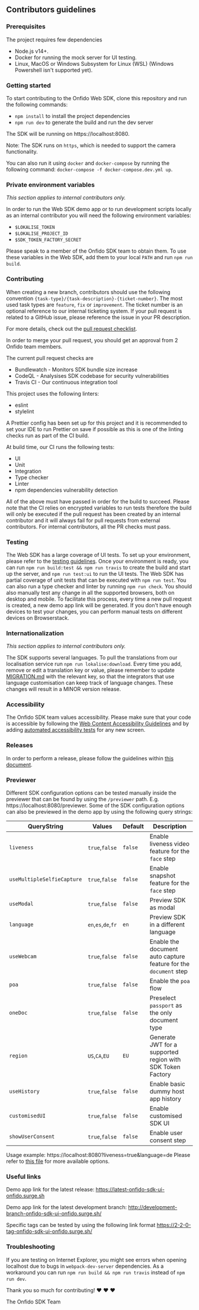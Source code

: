 ## Contributors guidelines

### Prerequisites

The project requires few dependencies

- Node.js v14+.
- Docker for running the mock server for UI testing.
- Linux, MacOS or Windows Subsystem for Linux (WSL)
  (Windows Powershell isn't supported yet).

### Getting started

To start contributing to the Onfido Web SDK, clone this repository and run the following commands:

- `npm install` to install the project dependencies
- `npm run dev` to generate the build and run the dev server

The SDK will be running on https://localhost:8080.

Note: The SDK runs on `https`, which is needed to support the camera functionality.

You can also run it using `docker` and `docker-compose` by running the following command: `docker-compose -f docker-compose.dev.yml up`.

### Private environment variables

_This section applies to internal contributors only._

In order to run the Web SDK demo app or to run development scripts locally as an internal contributor you will need the following environment variables:

- `$LOKALISE_TOKEN`
- `$LOKALISE_PROJECT_ID`
- `$SDK_TOKEN_FACTORY_SECRET`

Please speak to a member of the Onfido SDK team to obtain them. To use these variables in the Web SDK, add them to your local `PATH` and run `npm run build`.

### Contributing

When creating a new branch, contributors should use the following convention `{task-type}/{task-description}-{ticket-number}`.
The most used task types are `feature`, `fix` or `improvement`. The ticket number is an optional reference to our internal ticketing system.
If your pull request is related to a GitHub issue, please reference the issue in your PR description.

For more details, check out the [pull request checklist](./.github/PULL_REQUEST_TEMPLATE.md).

In order to merge your pull request, you should get an approval from 2 Onfido team members.

The current pull request checks are

- Bundlewatch - Monitors SDK bundle size increase
- CodeQL - Analysises SDK codebase for security vulnerabilities
- Travis CI - Our continuous integration tool

This project uses the following linters:

- eslint
- stylelint

A Prettier config has been set up for this project and it is recommended to set your IDE to run Prettier on save if possible as this is one of the linting checks run as part of the CI build.

At build time, our CI runs the following tests:

- UI
- Unit
- Integration
- Type checker
- Linter
- npm dependencies vulnerability detection

All of the above must have passed in order for the build to succeed. Please note that the CI relies on encrypted variables to run tests therefore the build will only be executed if the pull request has been created by an internal contributor and it will always fail for pull requests from external contributors.
For internal contributors, all the PR checks must pass.

### Testing

The Web SDK has a large coverage of UI tests. To set up your environment, please refer to the [testing guidelines](./test/TESTING_GUIDELINES.md).
Once your environment is ready, you can run `npm run build:test && npm run travis` to create the build and start up the server, and `npm run test:ui` to run the UI tests.
The Web SDK has partial coverage of unit tests that can be executed with `npm run test`.
You can also run a type checker and linter by running `npm run check`.
You should also manually test any change in all the supported browsers, both on desktop and mobile. To facilitate this process, every time a new pull request is created, a new demo app link will be generated. If you don't have enough devices to test your changes, you can perform manual tests on different devices on Browserstack.

### Internationalization

_This section applies to internal contributors only._

The SDK supports several languages. To pull the translations from our localisation service run `npm run lokalise:download`.
Every time you add, remove or edit a translation key or value, please remember to update [MIGRATION.md](MIGRATION.md) with the relevant key, so that the integrators that use language customisation can keep track of language changes. These changes will result in a MINOR version release.

### Accessibility

The Onfido SDK team values accessibility. Please make sure that your code is accessible
by following the [Web Content Accessibility Guidelines](https://www.w3.org/WAI/standards-guidelines/wcag/) and by adding [automated accessibility tests](test/utils/accessibility.js) for any new screen.

### Releases

In order to perform a release, please follow the guidelines within [this document](release/RELEASE_GUIDELINES.md).

### Previewer

Different SDK configuration options can be tested manually inside the previewer that can be found by using the `/previewer` path. E.g. https://localhost:8080/previewer.
Some of the SDK configuration options can also be previewed in the demo app by using the following query strings:

| QueryString                | Values              | Default | Description                                                      |
| -------------------------- | ------------------- | ------- | ---------------------------------------------------------------- |
| `liveness`                 | `true`,`false`      | `false` | Enable liveness video feature for the `face` step                |
| `useMultipleSelfieCapture` | `true`,`false`      | `false` | Enable snapshot feature for the `face` step                      |
| `useModal`                 | `true`,`false`      | `false` | Preview SDK as modal                                             |
| `language`                 | `en`,`es`,`de`,`fr` | `en`    | Preview SDK in a different language                              |
| `useWebcam`                | `true`,`false`      | `false` | Enable the document auto capture feature for the `document` step |
| `poa`                      | `true`,`false`      | `false` | Enable the `poa` flow                                            |
| `oneDoc`                   | `true`,`false`      | `false` | Preselect `passport` as the only document type                   |
| `region`                   | `US`,`CA`,`EU`      | `EU`    | Generate JWT for a supported region with SDK Token Factory       |
| `useHistory`               | `true`,`false`      | `false` | Enable basic dummy host app history                              |
| `customisedUI`             | `true`,`false`      | `false` | Enable customised SDK UI                                         |
| `showUserConsent`          | `true`,`false`      | `false` | Enable user consent step                                         |

Usage example: https://localhost:8080?liveness=true&language=de
Please refer to [this file](./src/demo/demoUtils.js) for more available options.

### Useful links

Demo app link for the latest release: https://latest-onfido-sdk-ui-onfido.surge.sh

Demo app link for the latest development branch: http://development-branch-onfido-sdk-ui-onfido.surge.sh/

Specific tags can be tested by using the following link format https://2-2-0-tag-onfido-sdk-ui-onfido.surge.sh/

### Troubleshooting

If you are testing on Internet Explorer, you might see errors when opening localhost due to bugs in `webpack-dev-server` dependencies. As a workaround you can run `npm run build && npm run travis` instead of `npm run dev`.

Thank you so much for contributing! :heart: :heart: :heart:

The Onfido SDK Team

